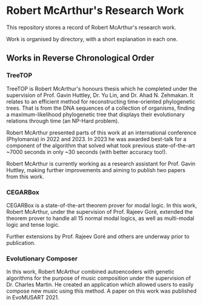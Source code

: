# Robert McArthur's Research Work

This repository stores a record of Robert McArthur's research work.

Work is organised by directory, with a short explanation in each one.

## Works in Reverse Chronological Order

### TreeTOP

TreeTOP is Robert McArthur's honours thesis which he completed under the supervision of Prof. Gavin Huttley, Dr. Yu Lin, and Dr. Ahad N. Zehmakan.
It relates to an efficient method for reconstructing time-oriented phylogenetic trees.
That is from the DNA sequences of a collection of organisms, finding a maximum-likelihood phylogenetic tree that displays their evolutionary relations through time (an NP-Hard problem).

Robert McArthur presented parts of this work at an international conference (Phylomania) in 2022 and 2023. In 2023 he was awarded best-talk for a component of the algorithm that solved what took previous state-of-the-art ~7000 seconds in only ~30 seconds (with better accuracy too!).

Robert McArthur is currently working as a research assistant for Prof. Gavin Huttley, making further improvements and aiming to publish two papers from this work.

### CEGARBox

CEGARBox is a state-of-the-art theorem prover for modal logic. In this work, Robert McArthur, under the supervision of Prof. Rajeev Goré, extended the theorem prover to handle all 15 normal modal logics, as well as multi-modal logic and tense logic.

Further extensions by Prof. Rajeev Goré and others are underway prior to publication.

### Evolutionary Composer

In this work, Robert McArthur combined autoencoders with genetic algorithms for the purpose of music composition under the supervision of Dr. Charles Martin. He created an application which allowed users to easily compose new music using this method. A paper on this work was published in EvoMUSART 2021.
